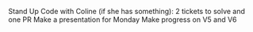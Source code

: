 Stand Up
Code with Coline (if she has something): 
	2 tickets to solve and one PR
Make a presentation for Monday
Make progress on V5 and V6
